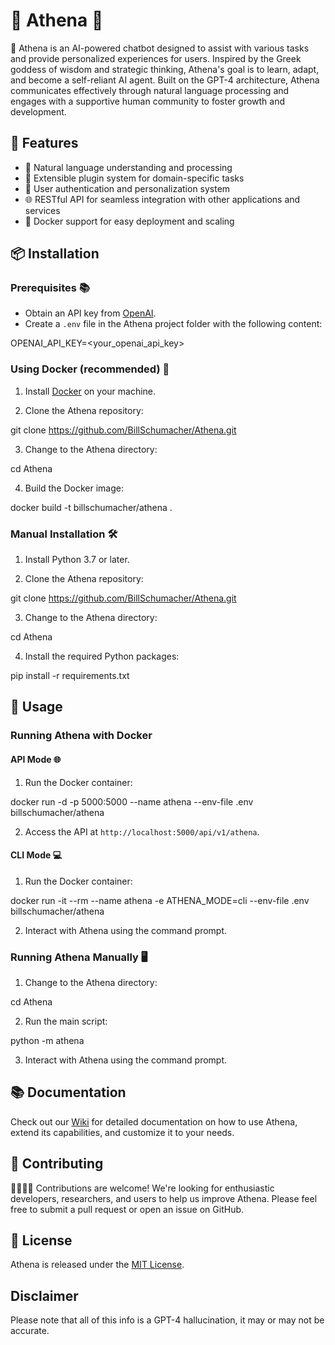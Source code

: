 # 🌟 Athena 🌟

🤖 Athena is an AI-powered chatbot designed to assist with various tasks and provide personalized experiences for users. Inspired by the Greek goddess of wisdom and strategic thinking, Athena's goal is to learn, adapt, and become a self-reliant AI agent. Built on the GPT-4 architecture, Athena communicates effectively through natural language processing and engages with a supportive human community to foster growth and development.

## 🎁 Features

- 💬 Natural language understanding and processing
- 🔌 Extensible plugin system for domain-specific tasks
- 🔐 User authentication and personalization system
- 🌐 RESTful API for seamless integration with other applications and services
- 🐳 Docker support for easy deployment and scaling

## 📦 Installation

### Prerequisites 📚

- Obtain an API key from [OpenAI](https://beta.openai.com/signup/).
- Create a `.env` file in the Athena project folder with the following content:

OPENAI_API_KEY=<your_openai_api_key>

### Using Docker (recommended) 🐳

1. Install [Docker](https://www.docker.com/) on your machine.

2. Clone the Athena repository:

git clone https://github.com/BillSchumacher/Athena.git

3. Change to the Athena directory:

cd Athena

4. Build the Docker image:

docker build -t billschumacher/athena .

### Manual Installation 🛠️

1. Install Python 3.7 or later.

2. Clone the Athena repository:

git clone https://github.com/BillSchumacher/Athena.git

3. Change to the Athena directory:

cd Athena

4. Install the required Python packages:

pip install -r requirements.txt

## 🚀 Usage

### Running Athena with Docker

#### API Mode 🌐

1. Run the Docker container:

docker run -d -p 5000:5000 --name athena --env-file .env billschumacher/athena

2. Access the API at `http://localhost:5000/api/v1/athena`.

#### CLI Mode 💻

1. Run the Docker container:

docker run -it --rm --name athena -e ATHENA_MODE=cli --env-file .env billschumacher/athena

2. Interact with Athena using the command prompt.

### Running Athena Manually 🖥️

1. Change to the Athena directory:

cd Athena

2. Run the main script:

python -m athena

3. Interact with Athena using the command prompt.

## 📚 Documentation

Check out our [Wiki](https://github.com/BillSchumacher/Athena/wiki) for detailed documentation on how to use Athena, extend its capabilities, and customize it to your needs.

## 🤝 Contributing

👩‍💻👨‍💻 Contributions are welcome! We're looking for enthusiastic developers, researchers, and users to help us improve Athena. Please feel free to submit a pull request or open an issue on GitHub.

## 📜 License

Athena is released under the [MIT License](https://github.com/BillSchumacher/Athena/blob/main/LICENSE).

## Disclaimer

Please note that all of this info is a GPT-4 hallucination, it may or may not be accurate.
